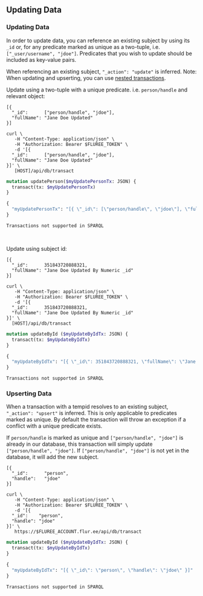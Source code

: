 ## Updating Data

### Updating Data
In order to update data, you can reference an existing subject by using its `_id` or, for any predicate marked as unique as a two-tuple, i.e. `["_user/username", "jdoe"]`. Predicates that you wish to update should be included as key-value pairs. 

When referencing an existing subject,  `"_action": "update"` is inferred. Note: When updating and upserting, you can use [nested transactions](/docs/transact/adding-data#nested-transactions).

Update using a two-tuple with a unique predicate. i.e. `person/handle` and relevant object:  

```flureeql
[{
  "_id":      ["person/handle", "jdoe"],
  "fullName": "Jane Doe Updated"
}]
```

```curl
curl \
   -H "Content-Type: application/json" \
   -H "Authorization: Bearer $FLUREE_TOKEN" \
   -d '[{
  "_id":      ["person/handle", "jdoe"],
  "fullName": "Jane Doe Updated"
}]' \
   [HOST]/api/db/transact
```

```graphql
mutation updatePerson($myUpdatePersonTx: JSON) {
  transact(tx: $myUpdatePersonTx)
}

{
  "myUpdatePersonTx": "[{ \"_id\": [\"person/handle\", \"jdoe\"], \"fullName\": \"Jane Doe Updated\" }]"
}
```

```sparql
Transactions not supported in SPARQL
```

<br/>

Update using subject id: 
```flureeql
[{
  "_id":      351843720888321,
  "fullName": "Jane Doe Updated By Numeric _id"
}]
```
```curl
curl \
   -H "Content-Type: application/json" \
   -H "Authorization: Bearer $FLUREE_TOKEN" \
   -d '[{
  "_id":      351843720888321,
  "fullName": "Jane Doe Updated By Numeric _id"
}]' \
  [HOST]/api/db/transact
```

```graphql
mutation updateById ($myUpdateByIdTx: JSON) {
  transact(tx: $myUpdateByIdTx)
}

{
  "myUpdateByIdTx": "[{ \"_id\": 351843720888321, \"fullName\": \"Jane Doe Updated By Numeric _id\" }]"
}
```

```sparql
Transactions not supported in SPARQL
```

### Upserting Data

When a transaction with a tempid resolves to an existing subject, `"_action": "upsert"` is inferred. This is only applicable to predicates marked as unique. By default the transaction will throw an exception if a conflict with a unique predicate exists.

If `person/handle` is marked as unique and `["person/handle", "jdoe"]` is already in our database, this transaction will simply update `["person/handle", "jdoe"]`. If `["person/handle", "jdoe"]` is not yet in the database, it will add the new subject.  

```flureeql
[{
  "_id":      "person",
  "handle":   "jdoe"
}]
```
```curl
curl \
   -H "Content-Type: application/json" \
   -H "Authorization: Bearer $FLUREE_TOKEN" \
   -d '[{
  "_id":    "person",
  "handle": "jdoe"
}]' \
   https://$FLUREE_ACCOUNT.flur.ee/api/db/transact
   ```

```graphql
mutation updateById ($myUpdateByIdTx: JSON) {
  transact(tx: $myUpdateByIdTx)
}

{
  "myUpdateByIdTx": "[{ \"_id\": \"person\", \"handle\": \"jdoe\" }]"
}
```

```sparql
Transactions not supported in SPARQL
```
